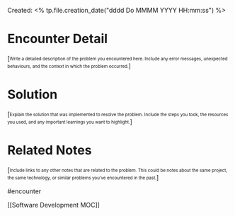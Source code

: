---
---

Created: <% tp.file.creation_date("dddd Do MMMM YYYY HH:mm:ss") %>
# Encounter Detail
[<sub><sup>Write a detailed description of the problem you encountered here. Include any error messages, unexpected behaviours, and the context in which the problem occurred.</sup></sub>]



# Solution
[<sub><sup>Explain the solution that was implemented to resolve the problem. Include the steps you took, the resources you used, and any important learnings you want to highlight.</sup></sub>]



# Related Notes
[<sub><sup>Include links to any other notes that are related to the problem. This could be notes about the same project, the same technology, or similar problems you've encountered in the past.</sup></sub>]


 #encounter


[[Software Development MOC]]